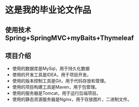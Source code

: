 # 这是我的毕业论文作品

## 使用技术 Spring+SpringMVC+myBaits+Thymeleaf

## 项目介绍

- 使用的数据库是MySql，用于持久化数据
- 使用的开发工具是IDEA，用于项目开发。
- 使用的版本控制工具是Git，用于代码存放和管理。
- 使用的项目构建工具是Maven，用于包管理。
- 使用的服务器是Tomcat，用于运行后端项目。
- 使用的静态资源服务器是Nginx，用于存放图片，二进制文件。
